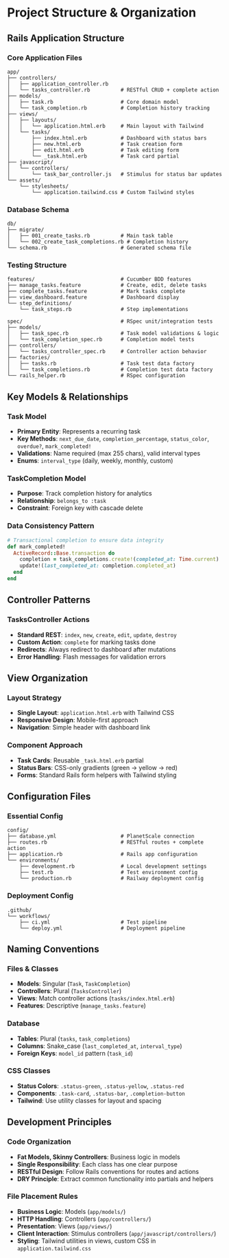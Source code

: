 # Project Structure & Organization

## Rails Application Structure

### Core Application Files
```
app/
├── controllers/
│   ├── application_controller.rb
│   └── tasks_controller.rb          # RESTful CRUD + complete action
├── models/
│   ├── task.rb                      # Core domain model
│   └── task_completion.rb           # Completion history tracking
├── views/
│   ├── layouts/
│   │   └── application.html.erb     # Main layout with Tailwind
│   └── tasks/
│       ├── index.html.erb           # Dashboard with status bars
│       ├── new.html.erb             # Task creation form
│       ├── edit.html.erb            # Task editing form
│       └── _task.html.erb           # Task card partial
├── javascript/
│   └── controllers/
│       └── task_bar_controller.js   # Stimulus for status bar updates
└── assets/
    └── stylesheets/
        └── application.tailwind.css # Custom Tailwind styles
```

### Database Schema
```
db/
├── migrate/
│   ├── 001_create_tasks.rb          # Main task table
│   └── 002_create_task_completions.rb # Completion history
└── schema.rb                        # Generated schema file
```

### Testing Structure
```
features/                            # Cucumber BDD features
├── manage_tasks.feature             # Create, edit, delete tasks
├── complete_tasks.feature           # Mark tasks complete
├── view_dashboard.feature           # Dashboard display
└── step_definitions/
    └── task_steps.rb                # Step implementations

spec/                                # RSpec unit/integration tests
├── models/
│   ├── task_spec.rb                 # Task model validations & logic
│   └── task_completion_spec.rb      # Completion model tests
├── controllers/
│   └── tasks_controller_spec.rb     # Controller action behavior
├── factories/
│   ├── tasks.rb                     # Task test data factory
│   └── task_completions.rb          # Completion test data factory
└── rails_helper.rb                  # RSpec configuration
```

## Key Models & Relationships

### Task Model
- **Primary Entity**: Represents a recurring task
- **Key Methods**: `next_due_date`, `completion_percentage`, `status_color`, `overdue?`, `mark_completed!`
- **Validations**: Name required (max 255 chars), valid interval types
- **Enums**: `interval_type` (daily, weekly, monthly, custom)

### TaskCompletion Model
- **Purpose**: Track completion history for analytics
- **Relationship**: `belongs_to :task`
- **Constraint**: Foreign key with cascade delete

### Data Consistency Pattern
```ruby
# Transactional completion to ensure data integrity
def mark_completed!
  ActiveRecord::Base.transaction do
    completion = task_completions.create!(completed_at: Time.current)
    update!(last_completed_at: completion.completed_at)
  end
end
```

## Controller Patterns

### TasksController Actions
- **Standard REST**: `index`, `new`, `create`, `edit`, `update`, `destroy`
- **Custom Action**: `complete` for marking tasks done
- **Redirects**: Always redirect to dashboard after mutations
- **Error Handling**: Flash messages for validation errors

## View Organization

### Layout Strategy
- **Single Layout**: `application.html.erb` with Tailwind CSS
- **Responsive Design**: Mobile-first approach
- **Navigation**: Simple header with dashboard link

### Component Approach
- **Task Cards**: Reusable `_task.html.erb` partial
- **Status Bars**: CSS-only gradients (green → yellow → red)
- **Forms**: Standard Rails form helpers with Tailwind styling

## Configuration Files

### Essential Config
```
config/
├── database.yml                     # PlanetScale connection
├── routes.rb                        # RESTful routes + complete action
├── application.rb                   # Rails app configuration
└── environments/
    ├── development.rb               # Local development settings
    ├── test.rb                      # Test environment config
    └── production.rb                # Railway deployment config
```

### Deployment Config
```
.github/
└── workflows/
    ├── ci.yml                       # Test pipeline
    └── deploy.yml                   # Deployment pipeline
```

## Naming Conventions

### Files & Classes
- **Models**: Singular (`Task`, `TaskCompletion`)
- **Controllers**: Plural (`TasksController`)
- **Views**: Match controller actions (`tasks/index.html.erb`)
- **Features**: Descriptive (`manage_tasks.feature`)

### Database
- **Tables**: Plural (`tasks`, `task_completions`)
- **Columns**: Snake_case (`last_completed_at`, `interval_type`)
- **Foreign Keys**: `model_id` pattern (`task_id`)

### CSS Classes
- **Status Colors**: `.status-green`, `.status-yellow`, `.status-red`
- **Components**: `.task-card`, `.status-bar`, `.completion-button`
- **Tailwind**: Use utility classes for layout and spacing

## Development Principles

### Code Organization
- **Fat Models, Skinny Controllers**: Business logic in models
- **Single Responsibility**: Each class has one clear purpose
- **RESTful Design**: Follow Rails conventions for routes and actions
- **DRY Principle**: Extract common functionality into partials and helpers

### File Placement Rules
- **Business Logic**: Models (`app/models/`)
- **HTTP Handling**: Controllers (`app/controllers/`)
- **Presentation**: Views (`app/views/`)
- **Client Interaction**: Stimulus controllers (`app/javascript/controllers/`)
- **Styling**: Tailwind utilities in views, custom CSS in `application.tailwind.css`
